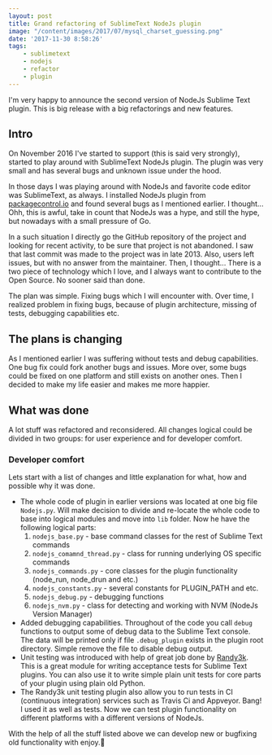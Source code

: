 ```yaml
---
layout: post
title: Grand refactoring of SublimeText NodeJs plugin
image: "/content/images/2017/07/mysql_charset_guessing.png"
date: '2017-11-30 8:58:26'
tags:
    - sublimetext
    - nodejs
    - refactor
    - plugin
---
```


I'm very happy to announce the second version of NodeJs Sublime Text plugin. 
This is big release with a big refactorings and new features.

## Intro

On November 2016 I've started to support (this is said very strongly), 
started to play around with SublimeText NodeJs plugin. The plugin was very 
small and has several bugs and unknown issue under the hood.

In those days I was playing around with NodeJs and favorite code editor was 
SublimeText, as always. I installed NodeJs plugin from 
[packagecontrol.io](https://packagecontrol.io) and found several bugs as I 
mentioned earlier. I thought... Ohh, this is awful, take in count that NodeJs
was a hype, and still the hype, but nowadays with a small pressure of Go.

In a such situation I directly go the GitHub repository of the project and 
looking for recent activity, to be sure that project is not abandoned. I saw 
that last commit was made to the project was in late 2013. Also, users left 
issues, but with no answer from the maintainer. Then, I thought... There is a 
two piece of technology which I love, and I always want to contribute to the 
Open Source. No sooner said than done. 

The plan was simple. Fixing bugs which I will encounter with. Over time, I 
realized problem in fixing bugs, because of plugin architecture, missing of 
tests, debugging capabilities etc.

## The plans is changing

As I mentioned earlier I was suffering without tests and debug capabilities. 
One bug fix could fork another bugs and issues. More over, some bugs could be 
fixed on one platform and still exists on another ones. Then I decided to make 
my life easier and makes me more happier.

## What was done

A lot stuff was refactored and reconsidered. All changes logical could be 
divided in two groups: for user experience and for developer comfort.

### Developer comfort
Lets start with a list of changes and little explanation for what, how and 
possible why it was done.
- The whole code of plugin in earlier versions was located at one big file 
`Nodejs.py`. Will make decision to divide and re-locate the whole code to base 
into logical modules and move into `lib` folder. Now he have the following 
logical parts:
    1. `nodejs_base.py` - base command classes for the rest of Sublime Text commands
    2. `nodejs_comamnd_thread.py` - class for running underlying OS specific commands
    3. `nodejs_commands.py` - core classes for the plugin functionality (node_run, node_drun and etc.)
    4. `nodejs_constants.py` - several constants for PLUGIN_PATH and etc.
    5. `nodejs_debug.py` - debugging functions
    6. `nodejs_nvm.py` - class for detecting and working with NVM (NodeJs Version Manager)
- Added debugging capabilities. Throughout of the code you call `debug` functions 
to output some of debug data to the Sublime Text console. The data will be printed 
only if file `.debug_plugin` exists in the plugin root directory. Simple remove 
the file to disable debug output.
- Unit testing was introduced with help of great job done by [Randy3k](https://github.com/randy3k/UnitTesting).
This is a great module for writing acceptance tests for Sublime Text 
plugins. You can also use it to write simple plain unit tests for core parts 
of your plugin using plain old Python.
- The Randy3k unit testing plugin also allow you to run tests in CI (continuous 
integration) services such as Travis Ci and Appveyor. Bang! I used it as well as 
tests. Now we can test plugin functionality on different platforms with a 
different versions of NodeJs.

With the help of all the stuff listed above we can develop new or bugfixing 
old functionality with enjoy.🕺

